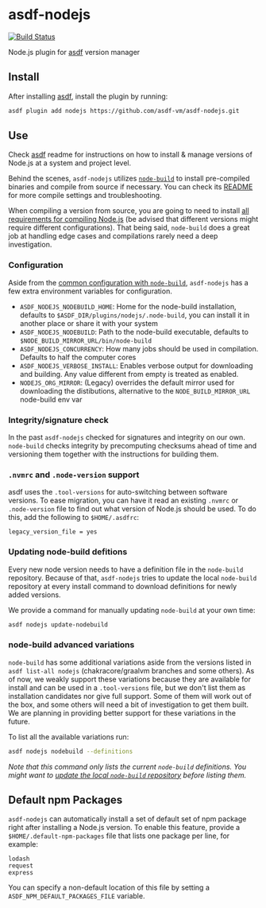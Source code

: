 # asdf-nodejs

[![Build Status](https://travis-ci.org/asdf-vm/asdf-nodejs.svg?branch=master)](https://travis-ci.org/asdf-vm/asdf-nodejs)

Node.js plugin for [asdf](https://github.com/asdf-vm/asdf) version manager

## Install

After installing [asdf](https://github.com/asdf-vm/asdf), install the plugin by running:

```bash
asdf plugin add nodejs https://github.com/asdf-vm/asdf-nodejs.git 
```

## Use

Check [asdf](https://github.com/asdf-vm/asdf) readme for instructions on how to install & manage versions of Node.js at a system and project level. 

Behind the scenes, `asdf-nodejs` utilizes [`node-build`](https://github.com/nodenv/node-build) to install pre-compiled binaries and compile from source if necessary. You can check its [README](https://github.com/nodenv/node-build/blob/master/README.md) for more compile settings and troubleshooting.

When compiling a version from source, you are going to need to install [all requirements for compiling Node.js](https://github.com/nodejs/node/blob/master/BUILDING.md#building-nodejs-on-supported-platforms) (be advised that different versions might require different configurations). That being said, `node-build` does a great job at handling edge cases and compilations rarely need a deep investigation.

### Configuration

Aside from the [common configuration with `node-build`](https://github.com/nodenv/node-build#custom-build-configuration), `asdf-nodejs` has a few extra environment variables for configuration.

- `ASDF_NODEJS_NODEBUILD_HOME`: Home for the node-build installation, defaults to `$ASDF_DIR/plugins/nodejs/.node-build`, you can install it in another place or share it with your system
- `ASDF_NODEJS_NODEBUILD`: Path to the node-build executable, defaults to `$NODE_BUILD_MIRROR_URL/bin/node-build`
- `ASDF_NODEJS_CONCURRENCY`: How many jobs should be used in compilation. Defaults to half the computer cores
- `ASDF_NODEJS_VERBOSE_INSTALL`: Enables verbose output for downloading and building. Any value different from empty is treated as enabled.
- `NODEJS_ORG_MIRROR`: (Legacy) overrides the default mirror used for downloading the distibutions, alternative to the `NODE_BUILD_MIRROR_URL` node-build env var

### Integrity/signature check

In the past `asdf-nodejs` checked for signatures and integrity on our own. `node-build` checks integrity by precomputing checksums ahead of time and versioning them together with the instructions for building them.

### `.nvmrc` and `.node-version` support

asdf uses the `.tool-versions` for auto-switching between software versions. To ease migration, you can have it read an existing `.nvmrc` or `.node-version` file to find out what version of Node.js should be used. To do this, add the following to `$HOME/.asdfrc`:

```
legacy_version_file = yes
```

### Updating node-build defitions

Every new node version needs to have a definition file in the `node-build` repository. Because of that, `asdf-nodejs` tries to update the local `node-build` repository at every install command to download definitions for newly added versions.

We provide a command for manually updating `node-build` at your own time:

```bash
asdf nodejs update-nodebuild
```

### node-build advanced variations

`node-build` has some additional variations aside from the versions listed in `asdf list-all nodejs` (chakracore/graalvm branches and some others). As of now, we weakly support these variations because they are available for install and can be used in a `.tool-versions` file, but we don't list them as installation candidates nor give full support. Some of them will work out of the box, and some others will need a bit of investigation to get them built. We are planning in providing better support for these variations in the future.

To list all the available variations run:

``` bash
asdf nodejs nodebuild --definitions
```

*Note that this command only lists the current `node-build` definitions. You might want to [update the local `node-build` repository](#updating-node-build-definitions) before listing them.*

## Default npm Packages

`asdf-nodejs` can automatically install a set of default set of npm package right after installing a Node.js version. To enable this feature, provide a `$HOME/.default-npm-packages` file that lists one package per line, for example:

```
lodash
request
express
```

You can specify a non-default location of this file by setting a `ASDF_NPM_DEFAULT_PACKAGES_FILE` variable.
